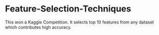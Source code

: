 # Feature-Selection-Techniques
This won a Kaggle Competition. It selects top 10 features from any dataset which contributes high accuracy. 
